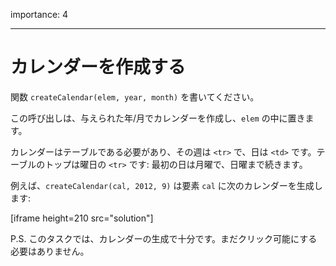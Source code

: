 importance: 4

---

# カレンダーを作成する

関数 `createCalendar(elem, year, month)` を書いてください。

この呼び出しは、与えられた年/月でカレンダーを作成し、`elem` の中に置きます。

カレンダーはテーブルである必要があり、その週は `<tr>` で、日は `<td>` です。テーブルのトップは曜日の `<tr>` です: 最初の日は月曜で、日曜まで続きます。

例えば、`createCalendar(cal, 2012, 9)` は要素 `cal` に次のカレンダーを生成します:

[iframe height=210 src="solution"]

P.S. このタスクでは、カレンダーの生成で十分です。まだクリック可能にする必要はありません。
